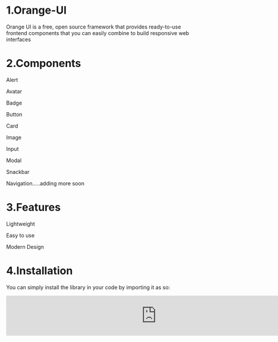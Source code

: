 <h1>1.Orange-UI</h1>
<p>Orange UI is a free, open source framework that provides ready-to-use frontend components that you can easily combine to build responsive web interfaces</p>

<h1>2.Components</h1> 
  <p>Alert</p>
  <p>Avatar</p>
  <p>Badge</p>
  <p>Button</p>
  <p>Card</p>
  <p>Image</p>
  <p>Input</p>
  <p>Modal</p>
  <p>Snackbar</p>
  <p>Navigation.....adding more soon</p>

<h1>3.Features</h1> 
  <p>Lightweight</p>
  <p>Easy to use</p>
  <p>Modern Design</p>
  
<h1>4.Installation</h1> 
  <p>You can simply install the library in your code by importing it as so:</p>
  <iframe
  src="https://carbon.now.sh/embed/8wxlMRwcHn1dR7ZPXcMG"
  style="width: 807px; height: 108px; border:0; transform: scale(1); overflow:hidden;"
  sandbox="allow-scripts allow-same-origin">
</iframe>
